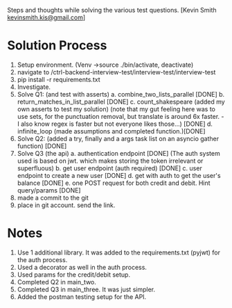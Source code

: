 Steps and thoughts while solving the various test questions.
[Kevin Smith <kevinsmith.kis@gmail.com>]

# Solution Process
1. Setup environment. (Venv ->source ./bin/activate, deactivate)
2. navigate to /ctrl-backend-interview-test/interview-test/interview-test
3. pip install -r requirements.txt
4. Investigate.
5. Solve Q1: (and test with asserts)
    a. combine_two_lists_parallel [DONE]
    b. return_matches_in_list_parallel [DONE]
    c. count_shakespeare (added my own asserts to test my solution) (note that my gut feeling here was to use sets, 
    for the punctuation removal, but translate is around 6x faster. - I also know regex is faster but not everyone 
    likes those...) [DONE]
    d. infinite_loop (made assumptions and completed function.)[DONE]
6. Solve Q2: (added a try, finally and a args task list on an asyncio gather function) [DONE]
7. Solve Q3 (the api)
    a. authentication endpoint  [DONE] (The auth system used is based on jwt. which makes storing the token 
    irrelevant or superfluous)
    b. get user endpoint (auth required) [DONE]
    c. user endpoint to create a new user [DONE]
    d. get with auth to get the user's balance  [DONE]
    e. one POST request for both credit and debit. Hint query/params  [DONE]
8. made a commit to the git
9. place in git account. send the link.

# Notes
1. Use 1 additional library. It was added to the requirements.txt (pyjwt) for the auth process.
2. Used a decorator as well in the auth process.
3. Used params for the credit/debit setup.
4. Completed Q2 in main_two.
5. Completed Q3 in main_three. It was just simpler.
6. Added the postman testing setup for the API.
